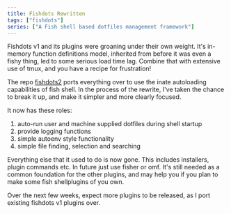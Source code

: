 ```yaml
---
title: Fishdots Rewritten
tags: ["fishdots"]
series: ["A Fish shell based dotfiles management framework"]
---
```


Fishdots v1 and its plugins were groaning under their own weight. It's in-memory
function definitions model, inherited from before it was even a fishy thing, led
to some serious load time lag. Combine that with extensive use of tmux, and you
have a recipe for frustration!

The repo [fishdots2](http://github.com/aabs/fishdots2) ports everything over to
use the inate autoloading capabilities of fish shell. In the process of the
rewrite, I've taken the chance to break it up, and make it simpler and more
clearly focused.

It now has these roles:

1. auto-run user and machine supplied dotfiles during shell startup
2. provide logging functions
3. simple autoenv style functionality
4. simple file finding, selection and searching

Everything else that it used to do is now gone.  This includes installers, plugin commands etc.  In future just use fisher or omf.  It's still needed as a common foundation for the other plugins, and may help you if you plan to make some fish shellplugins of you own.

Over the next few weeks, expect more plugins to be released, as I port existing fishdots v1 plugins over.
